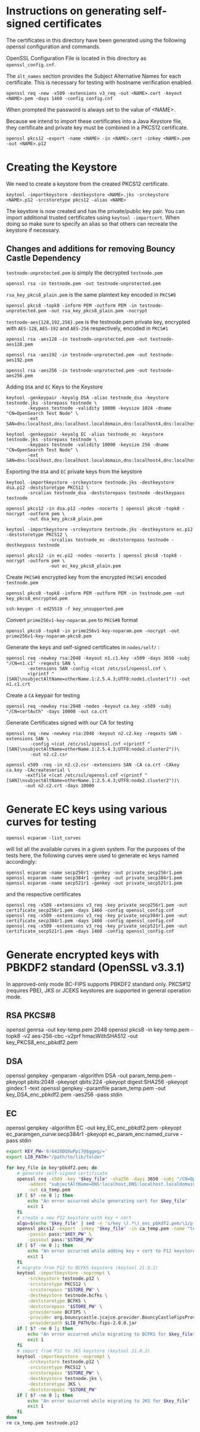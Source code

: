 # Instructions on generating self-signed certificates

The certificates in this directory have been generated using the
following openssl configuration and commands.

OpenSSL Configuration File is located in this directory as
`openssl_config.cnf`.

The `alt_names` section provides the Subject Alternative Names for each
certificate. This is necessary for testing with hostname verification
enabled.

    openssl req -new -x509 -extensions v3_req -out <NAME>.cert -keyout <NAME>.pem -days 1460 -config config.cnf

When prompted the password is always set to the value of &lt;NAME&gt;.

Because we intend to import these certificates into a Java Keystore
file, they certificate and private key must be combined in a PKCS12
certificate.

    openssl pkcs12 -export -name <NAME> -in <NAME>.cert -inkey <NAME>.pem -out <NAME>.p12

# Creating the Keystore

We need to create a keystore from the created PKCS12 certificate.

    keytool -importkeystore -destkeystore <NAME>.jks -srckeystore <NAME>.p12 -srcstoretype pkcs12 -alias <NAME>

The keystore is now created and has the private/public key pair. You can
import additional trusted certificates using `keytool -importcert`. When
doing so make sure to specify an alias so that others can recreate the
keystore if necessary.

## Changes and additions for removing Bouncy Castle Dependency

`testnode-unprotected.pem` is simply the decrypted `testnode.pem`

    openssl rsa -in testnode.pem -out testnode-unprotected.pem

`rsa_key_pkcs8_plain.pem` is the same plaintext key encoded in `PKCS#8`

    openssl pkcs8 -topk8 -inform PEM -outform PEM -in testnode-unprotected.pem -out rsa_key_pkcs8_plain.pem -nocrypt

`testnode-aes{128,192,256}.pem` is the testnode.pem private key,
encrypted with `AES-128`, `AES-192` and `AES-256` respectively, encoded
in `PKCS#1`

    openssl rsa -aes128 -in testnode-unprotected.pem -out testnode-aes128.pem

    openssl rsa -aes192 -in testnode-unprotected.pem -out testnode-aes192.pem

    openssl rsa -aes256 -in testnode-unprotected.pem -out testnode-aes256.pem

Adding `DSA` and `EC` Keys to the Keystore

    keytool -genkeypair -keyalg DSA -alias testnode_dsa -keystore testnode.jks -storepass testnode \
            -keypass testnode -validity 10000 -keysize 1024 -dname "CN=OpenSearch Test Node" \
            -ext SAN=dns:localhost,dns:localhost.localdomain,dns:localhost4,dns:localhost4.localdomain4,dns:localhost6,dns:localhost6.localdomain6,ip:127.0.0.1,ip:0:0:0:0:0:0:0:1

    keytool -genkeypair -keyalg EC -alias testnode_ec -keystore testnode.jks -storepass testnode \
            -keypass testnode -validity 10000 -keysize 256 -dname "CN=OpenSearch Test Node" \
            -ext SAN=dns:localhost,dns:localhost.localdomain,dns:localhost4,dns:localhost4.localdomain4,dns:localhost6,dns:localhost6.localdomain6,ip:127.0.0.1,ip:0:0:0:0:0:0:0:1

Exporting the `DSA` and `EC` private keys from the keystore

    keytool -importkeystore -srckeystore testnode.jks -destkeystore dsa.p12 -deststoretype PKCS12 \
            -srcalias testnode_dsa -deststorepass testnode -destkeypass testnode

    openssl pkcs12 -in dsa.p12 -nodes -nocerts | openssl pkcs8 -topk8 -nocrypt -outform pem \
            -out dsa_key_pkcs8_plain.pem

    keytool -importkeystore -srckeystore testnode.jks -destkeystore ec.p12 -deststoretype PKCS12 \
                    -srcalias testnode_ec -deststorepass testnode -destkeypass testnode

    openssl pkcs12 -in ec.p12 -nodes -nocerts | openssl pkcs8 -topk8 -nocrypt -outform pem \
                    -out ec_key_pkcs8_plain.pem

Create `PKCS#8` encrypted key from the encrypted `PKCS#1` encoded
`testnode.pem`

    openssl pkcs8 -topk8 -inform PEM -outform PEM -in testnode.pem -out key_pkcs8_encrypted.pem

    ssh-keygen -t ed25519 -f key_unsupported.pem

Convert `prime256v1-key-noparam.pem` to `PKCS#8` format

    openssl pkcs8 -topk8 -in prime256v1-key-noparam.pem -nocrypt -out prime256v1-key-noparam-pkcs8.pem

Generate the keys and self-signed certificates in `nodes/self/` :

    openssl req -newkey rsa:2048 -keyout n1.c1.key -x509 -days 3650 -subj "/CN=n1.c1" -reqexts SAN \
            -extensions SAN -config <(cat /etc/ssl/openssl.cnf \
            <(printf "[SAN]\nsubjectAltName=otherName.1:2.5.4.3;UTF8:node1.cluster1")) -out n1.c1.crt

Create a `CA` keypair for testing

    openssl req -newkey rsa:2048 -nodes -keyout ca.key -x509 -subj "/CN=certAuth" -days 10000 -out ca.crt

Generate Certificates signed with our CA for testing

    openssl req -new -newkey rsa:2048 -keyout n2.c2.key -reqexts SAN -extensions SAN \
             -config <(cat /etc/ssl/openssl.cnf <(printf "[SAN]\nsubjectAltName=otherName.1:2.5.4.3;UTF8:node2.cluster2"))\
             -out n2.c2.csr

    openssl x509 -req -in n2.c2.csr -extensions SAN -CA ca.crt -CAkey ca.key -CAcreateserial \
           -extfile <(cat /etc/ssl/openssl.cnf <(printf "[SAN]\nsubjectAltName=otherName.1:2.5.4.3;UTF8:node2.cluster2"))\
           -out n2.c2.crt -days 10000

# Generate EC keys using various curves for testing

    openssl ecparam -list_curves

will list all the available curves in a given system. For the purposes
of the tests here, the following curves were used to generate ec keys
named accordingly:

    openssl ecparam -name secp256r1 -genkey -out private_secp256r1.pem
    openssl ecparam -name secp384r1 -genkey -out private_secp384r1.pem
    openssl ecparam -name secp521r1 -genkey -out private_secp521r1.pem

and the respective certificates

    openssl req -x509 -extensions v3_req -key private_secp256r1.pem -out certificate_secp256r1.pem -days 1460 -config openssl_config.cnf
    openssl req -x509 -extensions v3_req -key private_secp384r1.pem -out certificate_secp384r1.pem -days 1460 -config openssl_config.cnf
    openssl req -x509 -extensions v3_req -key private_secp521r1.pem -out certificate_secp521r1.pem -days 1460 -config openssl_config.cnf

# Generate encrypted keys with PBKDF2 standard (OpenSSL v3.3.1)
In approved-only mode BC-FIPS supports PBKDF2 standard only. 
PKCS#12 (requires PBE), JKS or JCEKS keystores are supported in general operation mode. 

## RSA PKCS#8
openssl genrsa -out key-temp.pem 2048
openssl pkcs8 -in key-temp.pem -topk8 -v2 aes-256-cbc -v2prf hmacWithSHA512 -out key_PKCS8_enc_pbkdf2.pem

## DSA
openssl genpkey -genparam -algorithm DSA -out param_temp.pem -pkeyopt pbits:2048 -pkeyopt qbits:224 -pkeyopt digest:SHA256 -pkeyopt gindex:1 -text
openssl genpkey -paramfile param_temp.pem -out key_DSA_enc_pbkdf2.pem -aes256 -pass stdin

## EC
openssl genpkey -algorithm EC -out key_EC_enc_pbkdf2.pem -pkeyopt ec_paramgen_curve:secp384r1 -pkeyopt ec_param_enc:named_curve -pass stdin

```bash
export KEY_PW='6!6428DQXwPpi7@$ggeg/='
export LIB_PATH="/path/to/lib/folder"

for key_file in key*pbkdf2.pem; do
    # generate self-signed certificate
    openssl req -x509 -key "$key_file" -sha256 -days 3650 -subj "/CN=OpenSearch Test Node" -passin pass:"$KEY_PW" \
        -addext "subjectAltName=DNS:localhost,DNS:localhost.localdomain,DNS:localhost4,DNS:localhost4.localdomain4,DNS:localhost6,DNS:localhost6.localdomain6,IP:127.0.0.1,IP:0:0:0:0:0:0:0:1" \
        -out ca_temp.pem
    if [ $? -ne 0 ]; then
        echo "An error occurred while generating cert for $key_file"
        exit 1
    fi
    # create a new P12 keystore with key + cert
    algo=$(echo "$key_file" | sed -n 's/key_\(.*\)_enc_pbkdf2.pem/\1/p')
    openssl pkcs12 -export -inkey "$key_file" -in ca_temp.pem -name "testnode_${algo}_pbkdf2" -out testnode.p12 \
        -passin pass:"$KEY_PW" \
        -passout pass:"$STORE_PW"
    if [ $? -ne 0 ]; then
        echo "An error occurred while adding key + cert to P12 keystore for $key_file"
        exit 1
    fi
    # migrate from P12 to BCFKS keystore (keytool 21.0.2)
    keytool -importkeystore -noprompt \
        -srckeystore testnode.p12 \
        -srcstoretype PKCS12 \
        -srcstorepass "$STORE_PW" \
        -destkeystore testnode.bcfks \
        -deststoretype BCFKS \
        -deststorepass "$STORE_PW" \
        -providername BCFIPS \
        -provider org.bouncycastle.jcajce.provider.BouncyCastleFipsProvider \
        -providerpath $LIB_PATH/bc-fips-2.0.0.jar
    if [ $? -ne 0 ]; then
        echo "An error occurred while migrating to BCFKS for $key_file"
        exit 1
    fi
    # import from P12 to JKS keystore (keytool 21.0.2)
    keytool -importkeystore -noprompt \
        -srckeystore testnode.p12 \
        -srcstoretype PKCS12 \
        -srcstorepass "$STORE_PW" \
        -destkeystore testnode.jks \
        -deststoretype JKS \
        -deststorepass "$STORE_PW"
    if [ $? -ne 0 ]; then
        echo "An error occurred while migrating to JKS for $key_file"
        exit 1
    fi
done
rm ca_temp.pem testnode.p12
```
